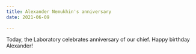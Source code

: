 ```yaml
---
title: Alexander Nemukhin's anniversary
date: 2021-06-09

---
```


Today, the Laboratory celebrates anniversary of our chief. Happy birthday Alexander!

<!--more-->


